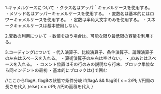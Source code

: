 1.キャメルケースについて
・クラス名はアッパ＾キャメルケースを使用する。
・メソッド名はアッパーキャメルケースを使用する。
・変数名は基本的にはロワーキャメルケースを使用する。
・定数は半角大文字のみを使用する。
・スネークキャメルケースは基本使用しない。

2.変数の利用について
・数値を扱う場合は、可能な限り最低限の容量を利用する。

3.コーディングについて
・代入演算子、比較演算子、条件演算子、論理演算子の左右はスペースを入れる。
・算術演算子の左右は空けない。
・,のあとはスペースを入れる。
・コメント位置はその行のみの説明なら行末、ブロック単位なら同インデントの最初
・基本的にブロックは{}で囲む

//ここからflagA, flagBの状態で条件分岐
if(flagA && flagB){
	x = 2*r*PI; //円周の長さを代入
}else{
	x = r*r*PI; //円の面積を代入
}